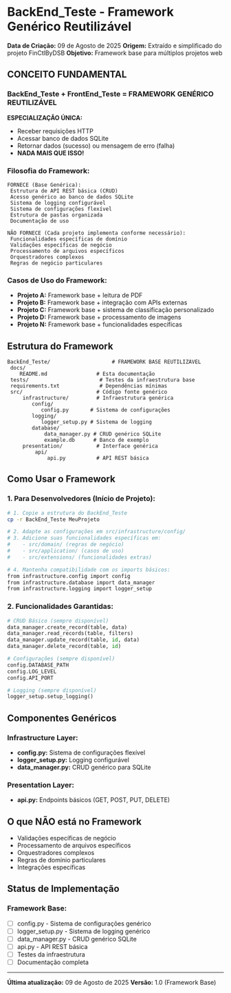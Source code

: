 ﻿# BackEnd_Teste - Framework Genérico Reutilizável

**Data de Criação:** 09 de Agosto de 2025
**Origem:** Extraído e simplificado do projeto FinCtlByDSB
**Objetivo:** Framework base para múltiplos projetos web

##  CONCEITO FUNDAMENTAL

### **BackEnd_Teste + FrontEnd_Teste = FRAMEWORK GENÉRICO REUTILIZÁVEL**

**ESPECIALIZAÇÃO ÚNICA:**
- Receber requisições HTTP
- Acessar banco de dados SQLite  
- Retornar dados (sucesso) ou mensagem de erro (falha)
- **NADA MAIS QUE ISSO!**

### **Filosofia do Framework:**

```
FORNECE (Base Genérica):
 Estrutura de API REST básica (CRUD)
 Acesso genérico ao banco de dados SQLite
 Sistema de logging configurável
 Sistema de configurações flexível
 Estrutura de pastas organizada
 Documentação de uso

NÃO FORNECE (Cada projeto implementa conforme necessário):
 Funcionalidades específicas de domínio
 Validações específicas de negócio  
 Processamento de arquivos específicos
 Orquestradores complexos
 Regras de negócio particulares
```

### **Casos de Uso do Framework:**

- **Projeto A:** Framework base + leitura de PDF
- **Projeto B:** Framework base + integração com APIs externas
- **Projeto C:** Framework base + sistema de classificação personalizado
- **Projeto D:** Framework base + processamento de imagens
- **Projeto N:** Framework base + funcionalidades específicas

##  Estrutura do Framework

```
BackEnd_Teste/                    # FRAMEWORK BASE REUTILIZÁVEL
 docs/
    README.md                # Esta documentação
 tests/                       # Testes da infraestrutura base
 requirements.txt             # Dependências mínimas
 src/                        # Código fonte genérico
     infrastructure/         # Infraestrutura genérica
        config/
           config.py       # Sistema de configurações
        logging/
           logger_setup.py # Sistema de logging
        database/
            data_manager.py # CRUD genérico SQLite
            example.db      # Banco de exemplo
     presentation/           # Interface genérica
         api/
             api.py          # API REST básica
```

##  Como Usar o Framework

### **1. Para Desenvolvedores (Início de Projeto):**

```bash
# 1. Copie a estrutura do BackEnd_Teste
cp -r BackEnd_Teste MeuProjeto

# 2. Adapte as configurações em src/infrastructure/config/
# 3. Adicione suas funcionalidades específicas em:
#    - src/domain/ (regras de negócio)
#    - src/application/ (casos de uso)
#    - src/extensions/ (funcionalidades extras)

# 4. Mantenha compatibilidade com os imports básicos:
from infrastructure.config import config
from infrastructure.database import data_manager
from infrastructure.logging import logger_setup
```

### **2. Funcionalidades Garantidas:**

```python
# CRUD Básico (sempre disponível)
data_manager.create_record(table, data)
data_manager.read_records(table, filters)
data_manager.update_record(table, id, data) 
data_manager.delete_record(table, id)

# Configurações (sempre disponível)
config.DATABASE_PATH
config.LOG_LEVEL
config.API_PORT

# Logging (sempre disponível)
logger_setup.setup_logging()
```

##  Componentes Genéricos

### **Infrastructure Layer:**
- **config.py:** Sistema de configurações flexível
- **logger_setup.py:** Logging configurável 
- **data_manager.py:** CRUD genérico para SQLite

### **Presentation Layer:**
- **api.py:** Endpoints básicos (GET, POST, PUT, DELETE)

##  O que NÃO está no Framework

- Validações específicas de negócio
- Processamento de arquivos específicos  
- Orquestradores complexos
- Regras de domínio particulares
- Integrações específicas

##  Status de Implementação

### Framework Base:
- [ ] config.py - Sistema de configurações genérico
- [ ] logger_setup.py - Sistema de logging genérico
- [ ] data_manager.py - CRUD genérico SQLite
- [ ] api.py - API REST básica
- [ ] Testes da infraestrutura
- [ ] Documentação completa

---
**Última atualização:** 09 de Agosto de 2025
**Versão:** 1.0 (Framework Base)
